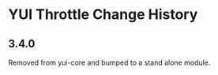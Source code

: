 YUI Throttle Change History
===========================


## 3.4.0

Removed from yui-core and bumped to a stand alone module.
